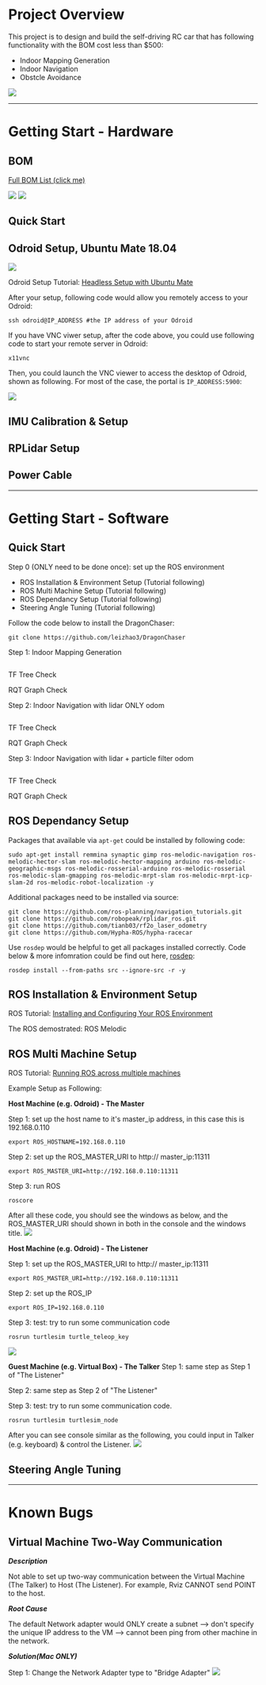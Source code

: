 # Project Overview
This project is to design and build the self-driving RC car that has following functionality with the BOM cost less than $500:
* Indoor Mapping Generation
* Indoor Navigation
* Obstcle Avoidance


<a href="https://www.youtube.com/watch?v=OgjjOxeQk5s" target="_blank"><img src=./pics/0-ThumbNail.jpg></a>

---
# Getting Start - Hardware
## BOM
[Full BOM List (click me)](https://docs.google.com/spreadsheets/d/1b1mu4ADhXUIyJH5d5sj8KGjCyuaeIu7xUm772Ck9I2I/edit?usp=sharing)

<img src=./pics/ComponentIntro_UpperChassis.jpeg>
<img src=./pics/ComponentIntro_LowerChassis.jpeg>

## Quick Start


## Odroid Setup, Ubuntu Mate 18.04
<img src="https://wiki.odroid.com/_media/odroid-xu4/hardware/xu4_detail.jpg?w=980&tok=460969">

Odroid Setup Tutorial: [Headless Setup with Ubuntu Mate](https://wiki.odroid.com/odroid-xu4/application_note/software/headless_setup)

After your setup, following code would allow you remotely access to your Odroid:
```
ssh odroid@IP_ADDRESS #the IP address of your Odroid
```

If you have VNC viwer setup, after the code above, you could use following code to start your remote server in Odroid:
```
x11vnc
```
Then, you could launch the VNC viewer to access the desktop of Odroid, shown as following. For most of the case, the portal is ```IP_ADDRESS:5900```:

<img src=./pics/VNCViewer.png>

## IMU Calibration & Setup
## RPLidar Setup
## Power Cable

---
# Getting Start - Software
## Quick Start
Step 0 (ONLY need to be done once): set up the ROS environment
* ROS Installation & Environment Setup (Tutorial following)
* ROS Multi Machine Setup (Tutorial following)
* ROS Dependancy Setup (Tutorial following)
* Steering Angle Tuning (Tutorial following)

Follow the code below to install the DragonChaser:
```
git clone https://github.com/leizhao3/DragonChaser

```

Step 1: Indoor Mapping Generation
```

```
TF Tree Check

RQT Graph Check

Step 2: Indoor Navigation with lidar ONLY odom
```

```
TF Tree Check

RQT Graph Check


Step 3: Indoor Navigation with lidar + particle filter odom
```

```
TF Tree Check

RQT Graph Check

## ROS Dependancy Setup
Packages that available via ```apt-get``` could be installed by following code:
```
sudo apt-get install remmina synaptic gimp ros-melodic-navigation ros-melodic-hector-slam ros-melodic-hector-mapping arduino ros-melodic-geographic-msgs ros-melodic-rosserial-arduino ros-melodic-rosserial ros-melodic-slam-gmapping ros-melodic-mrpt-slam ros-melodic-mrpt-icp-slam-2d ros-melodic-robot-localization -y 
```

Additional packages need to be installed via source:
```
git clone https://github.com/ros-planning/navigation_tutorials.git 
git clone https://github.com/robopeak/rplidar_ros.git
git clone https://github.com/tianb03/rf2o_laser_odometry
git clone https://github.com/Hypha-ROS/hypha-racecar 
```

Use ```rosdep``` would be helpful to get all packages installed correctly. Code below & more infomration could be find out here, [rosdep](http://wiki.ros.org/rosdep):
```
rosdep install --from-paths src --ignore-src -r -y
```

## ROS Installation & Environment Setup
ROS Tutorial: [Installing and Configuring Your ROS Environment](http://wiki.ros.org/ROS/Tutorials/InstallingandConfiguringROSEnvironment)

The ROS demostrated: ROS Melodic

## ROS Multi Machine Setup
ROS Tutorial: [Running ROS across multiple machines](http://wiki.ros.org/ROS/Tutorials/MultipleMachines)

Example Setup as Following:

**Host Machine (e.g. Odroid) - The Master**

Step 1: set up the host name to it's master_ip address, in this case this is 192.168.0.110
```
export ROS_HOSTNAME=192.168.0.110
```

Step 2: set up the ROS_MASTER_URI to http:// master_ip:11311
```
export ROS_MASTER_URI=http://192.168.0.110:11311
```

Step 3: run ROS 
```
roscore
```
After all these code, you should see the windows as below, and the ROS_MASTER_URI should shown in both in the console and the windows title. 
<img src=./pics/ROS_Multi_Machine_Setup.png>

**Host Machine (e.g. Odroid) - The Listener**

Step 1: set up the ROS_MASTER_URI to http:// master_ip:11311
```
export ROS_MASTER_URI=http://192.168.0.110:11311
```
Step 2: set up the ROS_IP
```
export ROS_IP=192.168.0.110
```
Step 3: test: try to run some communication code
```
rosrun turtlesim turtle_teleop_key
```
<img src=./pics/ROS_Multi_Machine_Setup_2.png>


**Guest Machine (e.g. Virtual Box) - The Talker**
Step 1: same step as Step 1 of "The Listener"

Step 2: same step as Step 2 of "The Listener"

Step 3: test: try to run some communication code. 
```
rosrun turtlesim turtlesim_node
```

After you can see console similar as the following, you could input in Talker (e.g. keyboard) & control the Listener.
<img src=./pics/ROS_Multi_Machine_Setup_3.png>

## Steering Angle Tuning

---
# Known Bugs
## Virtual Machine Two-Way Communication
***Description***

Not able to set up two-way communication between the Virtual Machine (The Talker) to Host (The Listener). For example, Rviz CANNOT send POINT to the host.

***Root Cause***

The default Network adapter would ONLY create a subnet --> don't specify the unique IP address to the VM --> cannot been ping from other machine in the network. 

***Solution(Mac ONLY)***

Step 1: Change the Network Adapter type to "Bridge Adapter"
<img src=./pics/Known_Bug_VirtualMachine.png>






